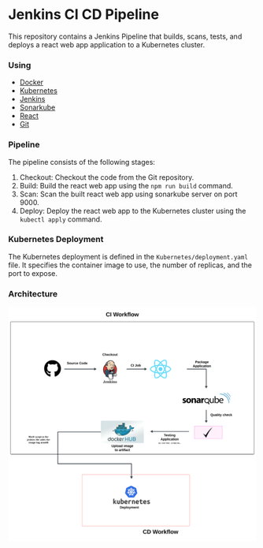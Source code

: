 # Jenkins CI CD Pipeline

This repository contains a Jenkins Pipeline that builds, scans, tests, and deploys a react web app application to a Kubernetes cluster.

### Using
- [Docker](https://hub.docker.com/)
- [Kubernetes](https://kubernetes.io/)
- [Jenkins](https://www.jenkins.io/)
- [Sonarkube](https://www.sonarsource.com/)
- [React](https://reactjs.org/)
- [Git](https://git-scm.com/)

### Pipeline
The pipeline consists of the following stages:
1. Checkout: Checkout the code from the Git repository.
2. Build: Build the react web app using the `npm run build` command.
3. Scan: Scan the built react web app using sonarkube server on port 9000.
4. Deploy: Deploy the react web app to the Kubernetes cluster using the `kubectl apply` command.

### Kubernetes Deployment
The Kubernetes deployment is defined in the `Kubernetes/deployment.yaml` file. It specifies the container image to use, the number of replicas, and the port to expose.

### Architecture 
![Description](architecture.svg)

